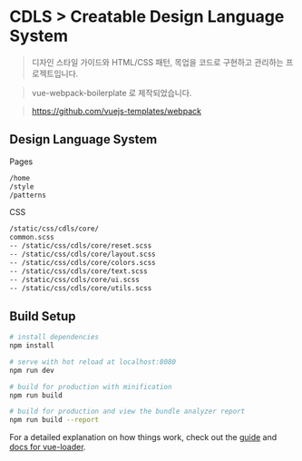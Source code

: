 # CDLS > Creatable Design Language System


> 디자인 스타일 가이드와 HTML/CSS 패턴, 목업을 코드로 구현하고 관리하는 프로젝트입니다.

> vue-webpack-boilerplate 로 제작되었습니다.

> https://github.com/vuejs-templates/webpack

## Design Language System

Pages
``` bash
/home
/style
/patterns
```

CSS
``` bash
/static/css/cdls/core/
common.scss
-- /static/css/cdls/core/reset.scss
-- /static/css/cdls/core/layout.scss
-- /static/css/cdls/core/colors.scss
-- /static/css/cdls/core/text.scss
-- /static/css/cdls/core/ui.scss
-- /static/css/cdls/core/utils.scss
```


## Build Setup

``` bash
# install dependencies
npm install

# serve with hot reload at localhost:8080
npm run dev

# build for production with minification
npm run build

# build for production and view the bundle analyzer report
npm run build --report
```

For a detailed explanation on how things work, check out the [guide](http://vuejs-templates.github.io/webpack/) and [docs for vue-loader](http://vuejs.github.io/vue-loader).

